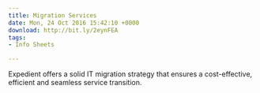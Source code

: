 ```yaml
---
title: Migration Services
date: Mon, 24 Oct 2016 15:42:10 +0000
download: http://bit.ly/2eynFEA
tags:
- Info Sheets

---
```

Expedient offers a solid IT migration strategy that ensures a cost-effective, efficient and seamless service transition.